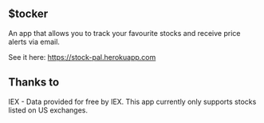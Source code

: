 ## $tocker

An app that allows you to track your favourite stocks and receive price alerts via email.

See it here: https://stock-pal.herokuapp.com

## Thanks to

IEX - Data provided for free by IEX. This app currently only supports stocks listed on US exchanges.
